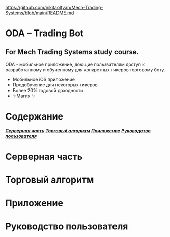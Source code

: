 https://github.com/nikitaoltyan/Mech-Trading-Systems/blob/main/README.md

# ODA – Trading Bot
## For Mech Trading Systems study course.

ODA - мобильное приложение, доющие пользвателям доступ к разработанному и обученному для конкретных тикеров торговому боту.

- Мобильное iOS приложение
- Предобучение для некоторых тикеров
- Более 20% годовой доходности
- ✨Магия ✨

# Содержание

[***Серверная часть***](https://github.com/nikitaoltyan/Mech-Trading-Systems#Серверная-часть)
[***Торговый алгоритм***](https://github.com/nikitaoltyan/Mech-Trading-Systems#Торговый-алгоритм)
[***Приложение***](https://github.com/nikitaoltyan/Mech-Trading-Systems#Приложение)
[***Руководство пользователя***](https://github.com/nikitaoltyan/Mech-Trading-Systems#Руководство-пользователя)

# Серверная часть

# Торговый алгоритм

# Приложение

# Руководство пользователя
